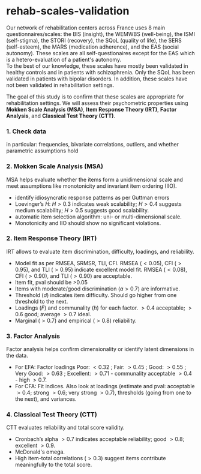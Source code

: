 # rehab-scales-validation

Our network of rehabilitation centers across France uses 8 main questionnaires/scales: the BIS (insight), the WEMWBS (well-being), the ISMI (self-stigma), the STORI (recovery), the SQoL (quality of life), the SERS (self-esteem), the MARS (medication adherence), and the EAS (social autonomy). These scales are all self-questionaires except for the EAS which is a hetero-evaluation of a patient's autonomy.  
To the best of our knowledge, these scales have mostly been validated in healthy controls and in patients with schizophrenia. Only the SQoL has been validated in patients with bipolar disorders. In addition, these scales have not been validated in rehabilitation settings.  

The goal of this study is to confirm that these scales are appropriate for rehabilitation settings. We will assess their psychometric properties using **Mokken Scale Analysis (MSA)**, **Item Response Theory (IRT)**, **Factor Analysis**, and **Classical Test Theory (CTT)**.

### **1. Check data**
in particular: frequencies, bivariate correlations, outliers, and whether parametric assumptions hold

### **2. Mokken Scale Analysis (MSA)**
MSA helps evaluate whether the items form a unidimensional scale and meet assumptions like monotonicity and invariant item ordering (IIO).  
- identify idiosyncratic response patterns as per Guttman errors
- Loevinger’s $H$: $H > 0.3$ indicates weak scalability; $H > 0.4$ suggests medium scalability; $H > 0.5$ suggests good scalability.
- automatic item selection algorithm: uni- or multi-dimensional scale.
- Monotonicity and IIO should show no significant violations.

### **2. Item Response Theory (IRT)**
IRT allows to evaluate item discrimination, difficulty, loadings, and reliability.
- Model fit as per RMSEA, SRMSR, TLI, CFI. RMSEA ($< 0.05$), CFI ($> 0.95$), and TLI ($> 0.95$) indicate excellent model fit. RMSEA ($< 0.08$), CFI ($> 0.90$), and TLI ($> 0.90$) are acceptable.
- Item fit, pval should be >0.05
- Items with moderate/good discrimination ($a > 0.7$) are informative.
- Threshold ($d$) indicates item difficulty. Should go higher from one threshold to the next.
- Loadings ($F$) and communality ($h$) for each factor. $>0.4$ acceptable; $>0.6$ good; average $>0.7$ ideal.
- Marginal ($>0.7$) and empirical ($>0.8$) reliability.
  
### **3. Factor Analysis**
Factor analysis helps confirm dimensionality or identify latent dimensions in the data.
- For EFA: Factor loadings Poor: $<0.32$ ; Fair: $>0.45$ ; Good: $>0.55$ ; Very Good: $>0.63$ ; Excellent: $>0.71$ - communality acceptable $> 0.4$ - high $> 0.7$.
- For CFA: Fit indices. Also look at loadings (estimate and pval: acceptable $>0.4$; strong $>0.6$; very strong $>0.7$), thresholds (going from one to the next), and variances.

### **4. Classical Test Theory (CTT)**
CTT evaluates reliability and total score validity.
- Cronbach’s alpha $> 0.7$ indicates acceptable reliability; good $>0.8$; excellent $>0.9$.
- McDonald's omega.
- High item-total correlations ($> 0.3$) suggest items contribute meaningfully to the total score.
